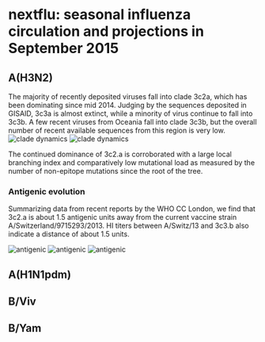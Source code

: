 # nextflu: seasonal influenza circulation and projections in September 2015

## A(H3N2)
The majority of recently deposited viruses fall into clade 3c2a, which has been dominating since mid 2014. Judging by the sequences deposited in GISAID, 3c3a is almost extinct, while a minority of virus continue to fall into 3c3b. A few recent viruses from Oceania fall into clade 3c3b, but the overall number of recent available sequences from this region is very low.
![clade dynamics](figures/H3N2_overview.png)
![clade dynamics](figures/H3N2_HA1_159_frequencies.png)

The continued dominance of 3c2.a is corroborated with a large local branching index and comparatively low mutational load as measured by the number of non-epitope mutations since the root of the tree.

### Antigenic evolution
Summarizing data from recent reports by the WHO CC London, we find that 3c2.a is about 1.5 antigenic units away from the current vaccine strain A/Switzerland/9715293/2013. HI titers between A/Switz/13 and 3c3.b also indicate a distance of about 1.5 units.

![antigenic](figures/H3N2_HI_titer_legend.png)
![antigenic](figures/H3N2_HI_titers.png)
![antigenic](figures/H3N2_HI_titers_mutmodel.png)


## A(H1N1pdm)


## B/Viv

## B/Yam

